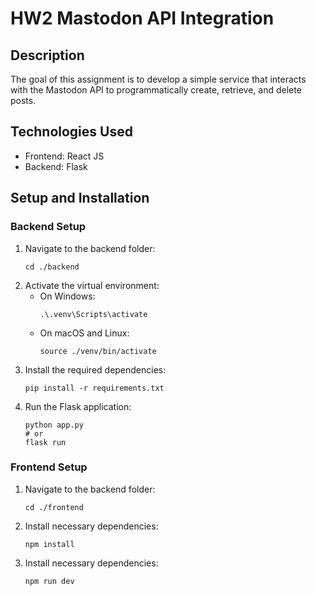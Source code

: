 # HW2 Mastodon API Integration

## Description
The goal of this assignment is to develop a simple service that interacts with the Mastodon API to programmatically create, retrieve, and delete posts.

## Technologies Used
- Frontend: React JS
- Backend: Flask
    
## Setup and Installation

### Backend Setup
1. Navigate to the backend folder:
   ```
   cd ./backend
   ```
2. Activate the virtual environment:
   - On Windows:
     ```
     .\.venv\Scripts\activate
     ```
   - On macOS and Linux:
     ```
     source ./venv/bin/activate
     ```
3. Install the required dependencies:
   ```
   pip install -r requirements.txt
   ```
4. Run the Flask application:
   ```
   python app.py
   # or
   flask run
   ```

### Frontend Setup
1. Navigate to the backend folder:
   ```
   cd ./frontend
   ```
2. Install necessary dependencies:
   ```
   npm install
   ```
2. Install necessary dependencies:
   ```
   npm run dev
   ```